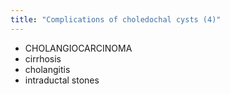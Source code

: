 ```yaml
---
title: "Complications of choledochal cysts (4)"
---
```

- CHOLANGIOCARCINOMA
- cirrhosis
- cholangitis
- intraductal stones

